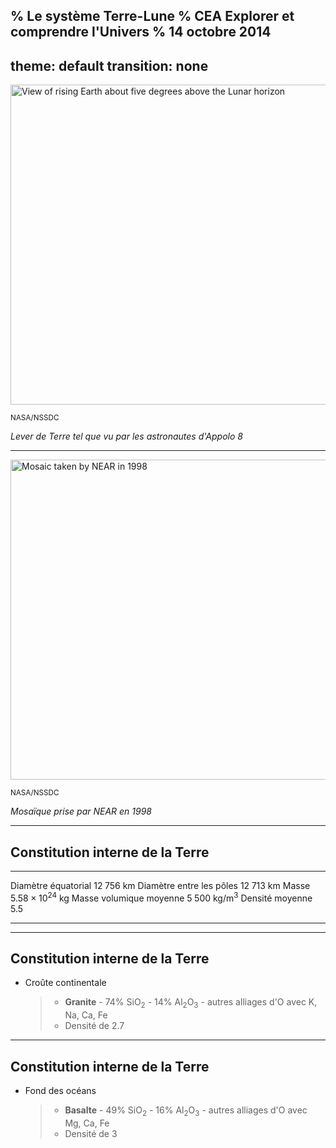 % Le système Terre-Lune
% CEA Explorer et comprendre l'Univers
% 14 octobre 2014
---
theme: default
transition: none
---

<a title="View of rising Earth about five degrees above the Lunar horizon"
href="http://nssdc.gsfc.nasa.gov/photo_gallery/photogallery-earthmoon.html"><img
width="512" alt="View of rising Earth about five degrees above the Lunar horizon"
src="http://nssdc.gsfc.nasa.gov/image/planetary/earth/apollo08_earthrise.jpg"/></a>

<small>NASA/NSSDC</small>

*Lever de Terre tel que vu par les astronautes d'Appolo 8*

---

<a title="Mosaic taken by NEAR in 1998"
href="http://nssdc.gsfc.nasa.gov/photo_gallery/photogallery-earthmoon.html"><img
width="512" alt="Mosaic taken by NEAR in 1998"
src="http://nssdc.gsfc.nasa.gov/image/planetary/earth/near_earth_moon.jpg"/></a>

<small>NASA/NSSDC</small>

*Mosaïque prise par NEAR en 1998*

---

## Constitution interne de la Terre

------------------------- -------------------------
Diamètre équatorial                    $12\;756$ km
Diamètre entre les pôles               $12\;713$ km
Masse                      $5.58 \times 10^{24}$ kg
Masse volumique moyenne         $5\;500$ kg/m${}^3$
Densité moyenne                               $5.5$
------------------------- -------------------------

---

## Constitution interne de la Terre

- Croûte continentale

    >- **Granite**
        - 74% $\mathrm{SiO}_2$
        - 14% $\mathrm{Al}_2\mathrm{O}_3$
        - autres alliages d'O avec K, Na, Ca, Fe
    >- Densité de 2.7

---

## Constitution interne de la Terre

- Fond des océans

    >- **Basalte** 
        - 49% $\mathrm{SiO}_2$
        - 16% $\mathrm{Al}_2\mathrm{O}_3$
        - autres alliages d'O avec Mg, Ca, Fe
    >- Densité de 3
